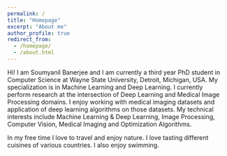 ```yaml
---
permalink: /
title: "Homepage"
excerpt: "About me"
author_profile: true
redirect_from: 
  - /homepage/
  - /about.html
---
```


Hi! I am Soumyanil Banerjee and I am currently a third year PhD student in Computer Science at Wayne State University, Detroit, Michigan, USA. My specialization is in Machine Learning and Deep Learning. I currently perform research at the intersection of Deep Learning and Medical Image Processing domains. I enjoy working with medical imaging datasets and application of deep learning algorithms on those datasets. My technical interests include Machine Learning & Deep Learning, Image Processing, Computer Vision, Medical Imaging and Optimization Algorithms. 

In my free time I love to travel and enjoy nature. I love tasting different cuisines of various countries. I also enjoy swimming.
